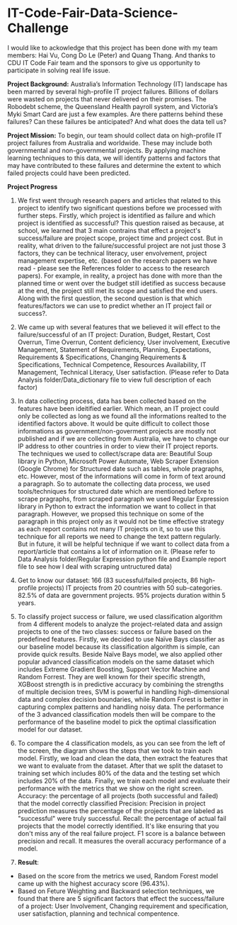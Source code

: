 # IT-Code-Fair-Data-Science-Challenge

I would like to ackowledge that this project has been done with my team members: Hai Vu, Cong Do Le (Peter) and Quang Thang. 
And thanks to CDU IT Code Fair team and the sponsors to give us opportunity to participate in solving real life issue. 

**Project Background:**
Australia’s Information Technology (IT) landscape has been marred by several high-profile IT project failures. Billions of dollars were wasted on projects that never delivered on their promises. The Robodebt scheme, the Queensland Health payroll system, and Victoria’s Myki Smart Card are just a few examples.
Are there patterns behind these failures? Can these failures be anticipated? And what does the data tell us? 

**Project Mission:**
To begin, our team should collect data on high-profile IT project failures from Australia and worldwide. These may include both governmental and non-governmental projects. 
By applying machine learning techniques to this data, we will identify patterns and factors that may have contributed to these failures and determine the extent to which failed projects could have been predicted.

**Project Progress**

1. We first went through research papers and articles that related to this project to identify two significant questions before we processed with further steps. Firstly, which project is identified as failure and which project is identified as successful? This question raised as because, at school, we learned that 3 main contrains that effect a project's success/failure are project scope, project time and project cost. But in reality, what driven to the failure/successful project are not just those 3 factors, they can be technical literacy, user envolvement, project management expertise, etc. (based on the research papers we have read - please see the References folder to access to the research papers). For example, in reality, a project has done with more than the planned time or went over the budget still idetified as success because at the end, the project still met its scope and satisfied the end users. Along with the first question, the second question is that which features/factors we can use to predict whether an IT project fail or success?.

2. We came up with several features that we believed it will effect to the failure/successful of an IT project: Duration, Budget, Restart, Cost Overrun, Time Overrun, Content deficiency, User involvement, Executive Management, Statement of Requirements, Planning, Expectations, Requirements & Specifications, Changing Requirements & Specifications, Technical Competence, Resources Availability, IT Management, Technical Literacy, User satisfaction. (Please refer to Data Analysis folder/Data_dictionary file to view full description of each factor)

3. In data collecting process, data has been collected based on the features have been ideitified earlier. Which mean, an IT project could only be collected as long as we found all the informations realted to the identified factors above. It would be quite difficult to collect those informations as government/non-goverment projects are mostly not published and if we are collecting from Australia, we have to change our IP address to other countries in order to view their IT project reports. The techniques we used to collect/scrape data are: Beautiful Soup library in Python, Microsoft Power Automate, Web Scraper Extension (Google Chrome) for Structured date such as tables, whole pragraphs, etc. However, most of the informations will come in form of text around a paragraph. So to automate the collecting data process, we used tools/techniques for structured date which are mentioned before to scrape pragraphs, from scraped paragraph we used Regular Expression library in Python to extract the information we want to collect in that paragraph. However, we propsed this technique on some of the paragraph in this project only as it would not be time effective strategy as each report contains not many IT projects on it, so to use this technique for all reports we need to change the text pattern regularly. But in future, it will be helpful technique if we want to collect data from a report/article that contains a lot of information on it. (Please refer to Data Analysis folder/Regular Expression python file and Example report file to see how I deal with scraping untructured data)

4. Get to know our dataset: 166 (83 sucessful/failed projects, 86 high-profile projects) IT projects from 20 countries with 50 sub-categories. 82.5% of data are government projects. 95% projects duration within 5 years. 

5. To classify project success or failure, we used  classification algorithm from 4 different models to analyze the project-related data and assign projects to one of the two classes: success or failure based on the predefined features. 
Firstly, we decided to use Naïve Bays classifier as our baseline model because its classification algorithm is simple, can provide quick results.
Beside Naïve Bays model, we also applied other popular advanced classification models on the same dataset which includes Extreme Gradient Boosting, Support Vector Machine and Random Forrest. They are well known for their specific strength, XGBoost strength is in predictive accuracy by combining the strengths of multiple decision trees, SVM is powerful in handling high-dimensional data and complex decision boundaries, while Random Forest is better in capturing complex patterns and handling noisy data.
The performance of the 3 advanced classification models then will be compare to the performance of the baseline model to pick the optimal classification model for our dataset.

6. To compare the 4 classification models, as you can see from the left of the screen, the diagram shows the steps that we took to train each model. Firstly, we load and clean the data, then extract the features that we want to evaluate from the dataset. After that we split the dataset to training set which includes 80% of the data and the testing set which includes 20% of the data. Finally, we train each model and evaluate their performance with the metrics that we show on the right screen. 
Accuracy: the percentage of all projects (both successful and failed) that the model correctly classified
Precision: Precision in project prediction measures the percentage of the projects that are labeled as "successful" were truly successful.
Recall: the percentage of actual fail projects that the model correctly identified. It's like ensuring that you don't miss any of the real failure project.
F1 score is a balance between precision and recall. It measures the overall accuracy performance of a model.

7. **Result**:
- Based on the score from the metrics we used, Random Forest model came up with the highest accuracy score (96.43%).
- Based on Feture Weighting and Backward selection techniques, we found that there are 5 significant factors that effect the success/failure of a project: User Involvement, Changing requirement and specification, user satisfaction, planning and technical compentence. 


